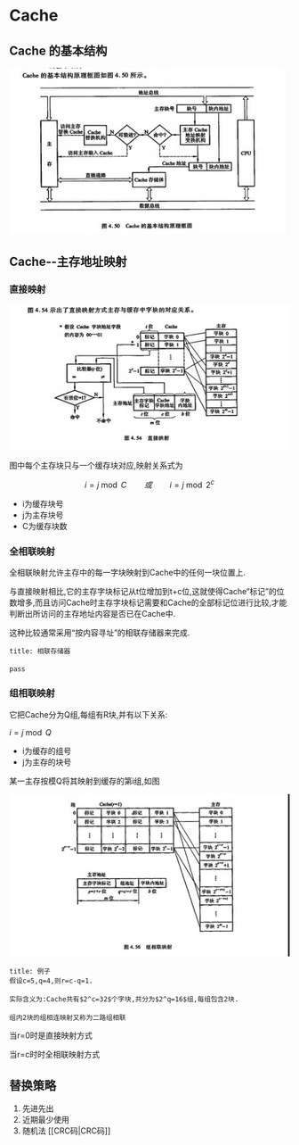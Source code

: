 # Cache



## Cache 的基本结构

![4.50](WX20240809-225353@2x.png)


## Cache--主存地址映射
### 直接映射

![4.54](WX20240810-214705@2x.png)

图中每个主存块只与一个缓存块对应,映射关系式为

$$i=j \bmod C \qquad 或 \qquad i=j \bmod 2^c$$

- i为缓存块号
- j为主存块号
- C为缓存块数

### 全相联映射

全相联映射允许主存中的每一字块映射到Cache中的任何一块位置上.

与直接映射相比,它的主存字块标记从t位增加到t+c位,这就使得Cache“标记”的位数增多,而且访问Cache时主存字块标记需要和Cache的全部标记位进行比较,才能判断出所访问的主存地址内容是否已在Cache中.

这种比较通常采用“按内容寻址”的相联存储器来完成.

```ad-note
title: 相联存储器

pass
```

### 组相联映射

它把Cache分为Q组,每组有R块,并有以下关系:

$i = j \bmod Q$

- i为缓存的组号
- j为主存的块号

某一主存按模Q将其映射到缓存的第i组,如图

![4.56](WX20240810-232331@2x.png)

```ad-example
title: 例子
假设c=5,q=4,则r=c-q=1.

实际含义为:Cache共有$2^c=32$个字块,共分为$2^q=16$组,每组包含2块.

组内2块的组相连映射又称为二路组相联
```

当r=0时是直接映射方式

当r=c时时全相联映射方式

## 替换策略

1. 先进先出
2. 近期最少使用
3. 随机法
[[CRC码|CRC码]]



